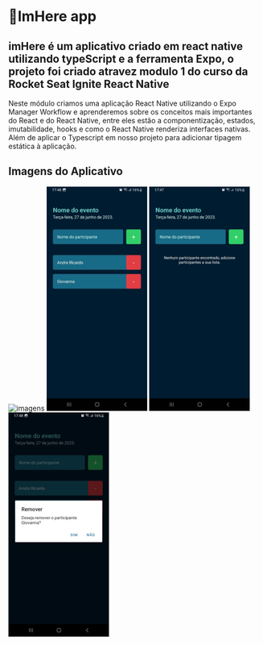 <h1>📱ImHere app</h1>

<h2>imHere é um aplicativo criado em react native utilizando typeScript e a ferramenta Expo, o projeto foi criado atravez modulo 1 do curso da Rocket Seat Ignite React Native</h2>

<p> Neste módulo criamos uma aplicação React Native utilizando o Expo Manager Workflow e aprenderemos sobre os conceitos mais importantes do React e do React Native, entre eles estão a componentização, estados, imutabilidade, hooks e como o React Native renderiza interfaces nativas. Além de aplicar o Typescript em nosso projeto para adicionar tipagem estática à aplicação. </p>
<h2>Imagens do Aplicativo </h2>

<img width="200px" alt="imagens" src="/assets/Imagem%20do%20WhatsApp%20de%202023-06-28%20%C3%A0(s)%2017.49.11.jpg" /> <img  width="200px" alt="imagens" src="/assets/3.jpg" /> <img alt="imagens" width="200px" src="/assets/2.jpg" /> <img alt="imagens" width="200px" src="/assets/4.jpg" />





